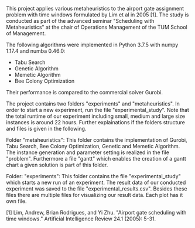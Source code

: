 This project applies various metaheuristics to the airport gate assignment problem with time windows formulated by Lim et al in 2005 [1]. The study is conducted as part of the advanced seminar "Scheduling with Metaheuristics" at the chair of Operations Management of the TUM School of Management.

The following algorithms were implemented in Python 3.7.5 with numpy 1.17.4 and numba 0.46.0:
* Tabu Search
* Genetic Algorithm
* Memetic Algorithm
* Bee Colony Optimization

Their performance is compared to the commercial solver Gurobi.

The project contains two folders "experiments" and "metaheuristics". In order to start a new experiment, run the
file "experimental_study". Note that the total runtime of our experiment including small, medium and large size
instances is around 22 hours. Further explainations if the folders structure and files is given in the following.

Folder "metaheuristics":
    This folder contains the implementation of Gurobi, Tabu Search, Bee Colony Optimization, Genetic and Memetic
    Algorithm. The instance generation and parameter setting is realized in the file "problem". Furthermore a file
    "gantt" which enables the creation of a gantt chart a given solution is part of this folder.

Folder: "experiments":
    This folder contains the file "experimental_study" which starts a new run of an experiment. The result data of
    our conducted experiment was saved to the file "experimental_results.csv". Besides these files there are multiple
    files for visualizing our result data. Each plot has it own file.

[1] Lim, Andrew, Brian Rodrigues, and Yi Zhu. "Airport gate scheduling with time windows." Artificial Intelligence Review 24.1 (2005): 5-31.



